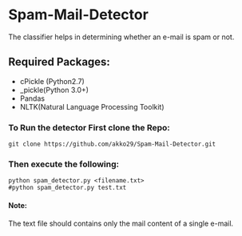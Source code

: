 # Spam-Mail-Detector
The classifier helps in determining whether an e-mail is spam or not. 

## Required Packages:

* cPickle (Python2.7)
* _pickle(Python 3.0+)
* Pandas
* NLTK(Natural Language Processing Toolkit)

### To Run the detector First clone the Repo:
```
git clone https://github.com/akko29/Spam-Mail-Detector.git
```
### Then execute the following:
```
python spam_detector.py <filename.txt>
#python spam_detector.py test.txt
```
#### Note: 
The text file should contains only the mail content of a single e-mail. 

